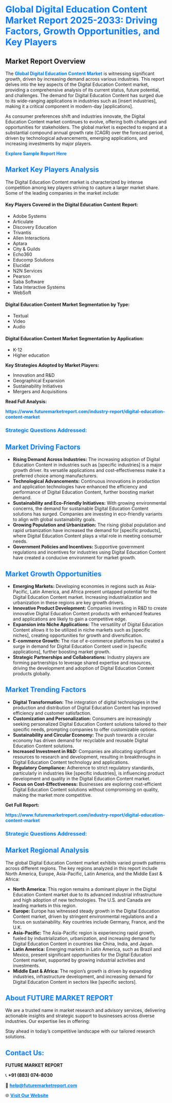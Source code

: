 <h1 style="color: #007BFF;">Global Digital Education Content Market Report 2025-2033: Driving Factors, Growth Opportunities, and Key Players</h1>

<section id="overview">
<h2>Market Report Overview</h2>
<p>The <a href="https://www.futuremarketreport.com/industry-report/digital-education-content-market" style="color: #007BFF; text-decoration: none;"><strong>Global Digital Education Content Market</strong></a> is witnessing significant growth, driven by increasing demand across various industries. This report delves into the key aspects of the Digital Education Content market, providing a comprehensive analysis of its current status, future potential, and challenges. The demand for Digital Education Content has surged due to its wide-ranging applications in industries such as [insert industries], making it a critical component in modern-day [applications].</p>
<p>As consumer preferences shift and industries innovate, the Digital Education Content market continues to evolve, offering both challenges and opportunities for stakeholders. The global market is expected to expand at a substantial compound annual growth rate (CAGR) over the forecast period, driven by technological advancements, emerging applications, and increasing investments by major players.</p>
</section>

<section id="overview">
<p><a href="https://www.futuremarketreport.com/request-sample/reportId=56747" style="color: #007BFF; text-decoration: none;"><strong>Explore Sample Report Here</strong></a></p>
</section>

<section id="key-players">
<h2 style="color: #007BFF;">Market Key Players Analysis</h2>
<p>The Digital Education Content market is characterized by intense competition among key players striving to capture a larger market share. Some of the leading companies in the market include:</p>
<h4>Key Players Covered in the Digital Education Content Report:</h4>
<ul><li>Adobe Systems</li><li>Articulate</li><li>Discovery Education</li><li>Trivantis</li><li>Allen Interactions</li><li>Aptara</li><li>City &amp; Guilds</li><li>Echo360</li><li>Educomp Solutions</li><li>Elucidat</li><li>N2N Services</li><li>Pearson</li><li>Saba Software</li><li>Tata Interactive Systems</li><li>WebSoft</li></ul>
<h4>Digital Education Content Market Segmentation by Type:</h4>
<ul><li>Textual</li><li>Video</li><li>Audio</li></ul>

<h4>Digital Education Content Market Segmentation by Application:</h4>
<ul><li>K-12</li><li>Higher education</li></ul>
<p><strong>Key Strategies Adopted by Market Players:</strong></p>
<ul>
<li>Innovation and R&D</li>
<li>Geographical Expansion</li>
<li>Sustainability Initiatives</li>
<li>Mergers and Acquisitions</li>
</ul>
</section>

<section>
<p><strong>Read Full Analysis: </strong></p><a href="https://www.futuremarketreport.com/industry-report/digital-education-content-market" style="color: #007BFF; text-decoration: none;"><strong>https://www.futuremarketreport.com/industry-report/digital-education-content-market</strong></a>
<h3 style="color: #007BFF;">Strategic Questions Addressed:</h3>
</section>

<section id="driving-factors">
<h2 style="color: #007BFF;">Market Driving Factors</h2>
<ul>
<li><strong>Rising Demand Across Industries:</strong> The increasing adoption of Digital Education Content in industries such as [specific industries] is a major growth driver. Its versatile applications and cost-effectiveness make it a preferred choice among manufacturers.</li>
<li><strong>Technological Advancements:</strong> Continuous innovations in production and application technologies have enhanced the efficiency and performance of Digital Education Content, further boosting market demand.</li>
<li><strong>Sustainability and Eco-Friendly Initiatives:</strong> With growing environmental concerns, the demand for sustainable Digital Education Content solutions has surged. Companies are investing in eco-friendly variants to align with global sustainability goals.</li>
<li><strong>Growing Population and Urbanization:</strong> The rising global population and rapid urbanization have increased the demand for [specific products], where Digital Education Content plays a vital role in meeting consumer needs.</li>
<li><strong>Government Policies and Incentives:</strong> Supportive government regulations and incentives for industries using Digital Education Content have created a conducive environment for market growth.</li>
</ul>
</section>

<section id="growth-opportunities">
<h2 style="color: #007BFF;">Market Growth Opportunities</h2>
<ul>
<li><strong>Emerging Markets:</strong> Developing economies in regions such as Asia-Pacific, Latin America, and Africa present untapped potential for the Digital Education Content market. Increasing industrialization and urbanization in these regions are key growth drivers.</li>
<li><strong>Innovative Product Development:</strong> Companies investing in R&D to create innovative Digital Education Content products with enhanced features and applications are likely to gain a competitive edge.</li>
<li><strong>Expansion into Niche Applications:</strong> The versatility of Digital Education Content allows it to be utilized in niche markets such as [specific niches], creating opportunities for growth and diversification.</li>
<li><strong>E-commerce Growth:</strong> The rise of e-commerce platforms has created a surge in demand for Digital Education Content used in [specific applications], further boosting market growth.</li>
<li><strong>Strategic Partnerships and Collaborations:</strong> Industry players are forming partnerships to leverage shared expertise and resources, driving the development and adoption of Digital Education Content products globally.</li>
</ul>
</section>

<section id="trending-factors">
<h2 style="color: #007BFF;">Market Trending Factors</h2>
<ul>
<li><strong>Digital Transformation:</strong> The integration of digital technologies in the production and distribution of Digital Education Content has improved efficiency and customer satisfaction.</li>
<li><strong>Customization and Personalization:</strong> Consumers are increasingly seeking personalized Digital Education Content solutions tailored to their specific needs, prompting companies to offer customizable options.</li>
<li><strong>Sustainability and Circular Economy:</strong> The push towards a circular economy has driven demand for recyclable and reusable Digital Education Content solutions.</li>
<li><strong>Increased Investment in R&D:</strong> Companies are allocating significant resources to research and development, resulting in breakthroughs in Digital Education Content technology and applications.</li>
<li><strong>Regulatory Compliance:</strong> Adherence to strict regulatory standards, particularly in industries like [specific industries], is influencing product development and quality in the Digital Education Content market.</li>
<li><strong>Focus on Cost-Effectiveness:</strong> Businesses are exploring cost-efficient Digital Education Content solutions without compromising on quality, making the market more competitive.</li>
</ul>
</section>

<section>
<p><strong>Get Full Report: </strong></p><a href="https://www.futuremarketreport.com/industry-report/digital-education-content-market" style="color: #007BFF; text-decoration: none;"><strong>https://www.futuremarketreport.com/industry-report/digital-education-content-market</strong></a>
<h3 style="color: #007BFF;">Strategic Questions Addressed:</h3>
</section>


<section id="regional-analysis">
<h2 style="color: #007BFF;">Market Regional Analysis</h2>
<p>The global Digital Education Content market exhibits varied growth patterns across different regions. The key regions analyzed in this report include North America, Europe, Asia-Pacific, Latin America, and the Middle East & Africa:</p>
<ul>
<li><strong>North America:</strong> This region remains a dominant player in the Digital Education Content market due to its advanced industrial infrastructure and high adoption of new technologies. The U.S. and Canada are leading markets in this region.</li>
<li><strong>Europe:</strong> Europe has witnessed steady growth in the Digital Education Content market, driven by stringent environmental regulations and a focus on sustainability. Key countries include Germany, France, and the U.K.</li>
<li><strong>Asia-Pacific:</strong> The Asia-Pacific region is experiencing rapid growth, fueled by industrialization, urbanization, and increasing demand for Digital Education Content in countries like China, India, and Japan.</li>
<li><strong>Latin America:</strong> Emerging markets in Latin America, such as Brazil and Mexico, present significant opportunities for the Digital Education Content market, supported by growing industrial activities and investments.</li>
<li><strong>Middle East & Africa:</strong> The region’s growth is driven by expanding industries, infrastructure development, and increasing demand for Digital Education Content in sectors like [specific sectors].</li>
</ul>
</section>

<footer>
<h2 style="color: #007BFF;">About FUTURE MARKET REPORT</h2>
<p>We are a trusted name in market research and advisory services, delivering actionable insights and strategic support to businesses across diverse industries. Our expertise lies in offering:</p>

<p>Stay ahead in today’s competitive landscape with our tailored research solutions.</p>

<h2 style="color: #007BFF;">Contact Us:</h2>
<p><strong>FUTURE MARKET REPORT</strong></p>
<p>📞 <strong>+91 (883) 074-8030</strong></p>
<p>📧 <strong><a href="mailto:help@futuremarketreport.com" style="color: #007BFF;">help@futuremarketreport.com</a></strong></p>
<p>🌐 <strong><a href="https://www.futuremarketreport.com/" style="color: #007BFF;">Visit Our Website</a></strong></p>
</footer>